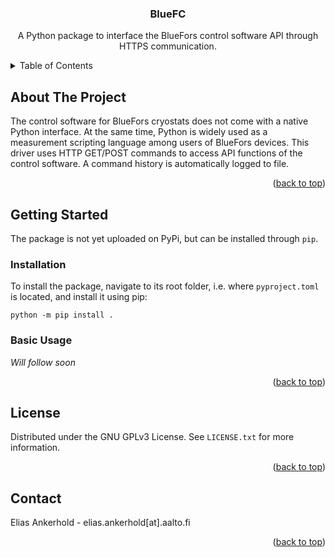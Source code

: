 <a name="readme-top"></a>

<div align="center">
  <h3 align="center">BlueFC</h3>

  <p align="center">
    A Python package to interface the BlueFors control software API through HTTPS communication.
  </p>
</div>



<!-- TABLE OF CONTENTS -->
<details>
  <summary>Table of Contents</summary>
  <ol>
    <li>
      <a href="#about-the-project">About The Project</a>
    </li>
    <li>
      <a href="#getting-started">Getting Started</a>
      <ul>
        <li><a href="#installation">Installation</a></li>
        <li><a href="#basic-usage">Basic Usage</a></li>
      </ul>
    </li>
    <li><a href="#license">License</a></li>
    <li><a href="#contact">Contact</a></li>
  </ol>
</details>



<!-- ABOUT THE PROJECT -->
## About The Project

The control software for BlueFors cryostats does not come with a native Python interface. At the same time, Python is widely used as a measurement scripting language among users of BlueFors devices. This driver uses HTTP GET/POST commands to access API functions of the control software. A command history is automatically logged to file.

<p align="right">(<a href="#readme-top">back to top</a>)</p>


<!-- GETTING STARTED -->
## Getting Started

The package is not yet uploaded on PyPi, but can be installed through ``pip``.
<!-- INSTALLATION -->
### Installation

To install the package, navigate to its root folder, i.e. where ``pyproject.toml`` is located, and install it using pip:
   ```shell
   python -m pip install .
   ```

<!-- BASIC USAGE -->
### Basic Usage

*Will follow soon*

<p align="right">(<a href="#readme-top">back to top</a>)</p>


<!-- LICENSE -->
## License

Distributed under the GNU GPLv3 License. See `LICENSE.txt` for more information.

<p align="right">(<a href="#readme-top">back to top</a>)</p>


<!-- CONTACT -->
## Contact

Elias Ankerhold - elias.ankerhold[at].aalto.fi

<p align="right">(<a href="#readme-top">back to top</a>)</p>

